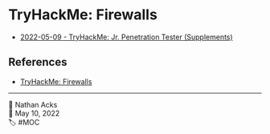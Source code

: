 # TryHackMe: Firewalls

* [2022-05-09 - TryHackMe: Jr. Penetration Tester (Supplements)](../log/2022-05-09-tryhackme-jr-penetration-tester-supplements.md)

## References

* [TryHackMe: Firewalls](https://tryhackme.com/room/redteamfirewalls)

- - - -

<span aria-hidden="true">👤</span> Nathan Acks  
<span aria-hidden="true">📅</span> May 10, 2022  
<span aria-hidden="true">🏷️</span> #MOC
